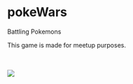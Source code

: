 # pokeWars
Battling Pokemons

This game is made for meetup purposes.
<br/><br/><br/>

<img src="https://media.giphy.com/media/d9TY51oX2zzFl0PTkV/giphy.gif"/>
